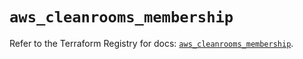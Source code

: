 # `aws_cleanrooms_membership`

Refer to the Terraform Registry for docs: [`aws_cleanrooms_membership`](https://registry.terraform.io/providers/hashicorp/aws/6.5.0/docs/resources/cleanrooms_membership).
